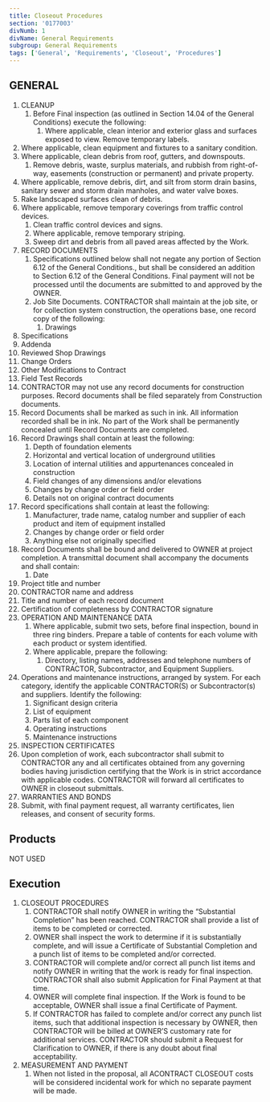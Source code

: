 ```yaml
---
title: Closeout Procedures
section: '0177003'
divNumb: 1
divName: General Requirements
subgroup: General Requirements
tags: ['General', 'Requirements', 'Closeout', 'Procedures']
---
```


## GENERAL

1. CLEANUP
   1. Before Final inspection (as outlined in Section 14.04 of the General Conditions) execute the following:
      1. Where applicable, clean interior and exterior glass and surfaces exposed to view. Remove temporary labels.
2. Where applicable, clean equipment and fixtures to a sanitary condition.
3. Where applicable, clean debris from roof, gutters, and downspouts.
   1. Remove debris, waste, surplus materials, and rubbish from right-of-way, easements (construction or permanent) and private property.
4. Where applicable, remove debris, dirt, and silt from storm drain basins, sanitary sewer and storm drain manholes, and water valve boxes.
5. Rake landscaped surfaces clean of debris.
6. Where applicable, remove temporary coverings from traffic control devices.
   1. Clean traffic control devices and signs.
   2. Where applicable, remove temporary striping.
   3. Sweep dirt and debris from all paved areas affected by the Work.
7. RECORD DOCUMENTS
   1. Specifications outlined below shall not negate any portion of Section 6.12 of the General Conditions., but shall be considered an addition to Section 6.12 of the General Conditions. Final payment will not be processed until the documents are submitted to and approved by the OWNER.
   2. Job Site Documents. CONTRACTOR shall maintain at the job site, or for collection system construction, the operations base, one record copy of the following:
      1. Drawings
8. Specifications
9. Addenda
10. Reviewed Shop Drawings
11. Change Orders
12. Other Modifications to Contract
13. Field Test Records
14. CONTRACTOR may not use any record documents for construction purposes. Record documents shall be filed separately from Construction documents.
15. Record Documents shall be marked as such in ink. All information recorded shall be in ink. No part of the Work shall be permanently concealed until Record Documents are completed.
16. Record Drawings shall contain at least the following:
    1. Depth of foundation elements
    2. Horizontal and vertical location of underground utilities
    3. Location of internal utilities and appurtenances concealed in construction
    4. Field changes of any dimensions and/or elevations
    5. Changes by change order or field order
    6. Details not on original contract documents
17. Record specifications shall contain at least the following:
    1. Manufacturer, trade name, catalog number and supplier of each product and item of equipment installed
    2. Changes by change order or field order
    3. Anything else not originally specified
18. Record Documents shall be bound and delivered to OWNER at project completion. A transmittal document shall accompany the documents and shall contain:
    1. Date
19. Project title and number
20. CONTRACTOR name and address
21. Title and number of each record document
22. Certification of completeness by CONTRACTOR signature
23. OPERATION AND MAINTENANCE DATA
    1. Where applicable, submit two sets, before final inspection, bound in three ring binders. Prepare a table of contents for each volume with each product or system identified.
    2. Where applicable, prepare the following:
       1. Directory, listing names, addresses and telephone numbers of CONTRACTOR, Subcontractor, and Equipment Suppliers.
24. Operations and maintenance instructions, arranged by system. For each category, identify the applicable CONTRACTOR(S) or Subcontractor(s) and suppliers. Identify the following:
    1. Significant design criteria
    1. List of equipment
    1. Parts list of each component
    1. Operating instructions
    1. Maintenance instructions
25. INSPECTION CERTIFICATES
26. Upon completion of work, each subcontractor shall submit to CONTRACTOR any and all certificates obtained from any governing bodies having jurisdiction certifying that the Work is in strict accordance with applicable codes. CONTRACTOR will forward all certificates to OWNER in closeout submittals.
27. WARRANTIES AND BONDS
28. Submit, with final payment request, all warranty certificates, lien releases, and consent of security forms.

## Products

NOT USED

## Execution

1. CLOSEOUT PROCEDURES
   1. CONTRACTOR shall notify OWNER in writing the “Substantial Completion” has been reached. CONTRACTOR shall provide a list of items to be completed or corrected.
   2. OWNER shall inspect the work to determine if it is substantially complete, and will issue a Certificate of Substantial Completion and a punch list of items to be completed and/or corrected.
   3. CONTRACTOR will complete and/or correct all punch list items and notify OWNER in writing that the work is ready for final inspection. CONTRACTOR shall also submit Application for Final Payment at that time.
   4. OWNER will complete final inspection. If the Work is found to be acceptable, OWNER shall issue a final Certificate of Payment.
   5. If CONTRACTOR has failed to complete and/or correct any punch list items, such that additional inspection is necessary by OWNER, then CONTRACTOR will be billed at OWNER’S customary rate for additional services. CONTRACTOR should submit a Request for Clarification to OWNER, if there is any doubt about final acceptability.
2. MEASUREMENT AND PAYMENT
   1. When not listed in the proposal, all ACONTRACT CLOSEOUT costs will be considered incidental work for which no separate payment will be made.

